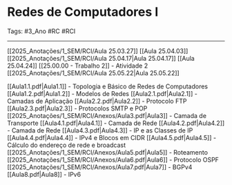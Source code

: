 # Redes de Computadores I

Tags: #3_Ano #RC #RCI

---

[[2025_Anotações/1_SEM/RCI/Aula 25.03.27]]
[[Aula 25.04.03]]
[[2025_Anotações/1_SEM/RCI/Aula 25.04.17|Aula 25.04.17]]
[[Aula 25.04.24]]
[[25.00.00 - Trabalho 2]] - Atividade 2
[[2025_Anotações/1_SEM/RCI/Aula 25.05.22|Aula 25.05.22]]

[[Aula1.1.pdf|Aula1.1]] - Topologia e Básico de Redes de Computadores
[[Aula1.2.pdf|Aula1.2]] - Modelos de Redes
[[Aula2.1.pdf|Aula2.1]] - Camadas de Aplicação
[[Aula2.2.pdf|Aula2.2]] - Protocolo FTP
[[Aula2.3.pdf|Aula2.3]] - Protocolos SMTP e POP
[[2025_Anotações/1_SEM/RCI/Anexos/Aula3.pdf|Aula3]] - Camada de Transporte
[[Aula4.1.pdf|Aula4.1]] - Camada de Rede
[[Aula4.2.pdf|Aula4.2]] - Camada de Rede
[[Aula4.3.pdf|Aula4.3]] - IP e as Classes de IP
[[Aula4.4.pdf|Aula4.4]] - IPv4 e Blocos em CIDR
[[Aula4.5.pdf|Aula4.5]] - Cálculo do endereço de rede e broadcast
[[2025_Anotações/1_SEM/RCI/Anexos/Aula5.pdf|Aula5]] - Roteamento
[[2025_Anotações/1_SEM/RCI/Anexos/Aula6.pdf|Aula6]] - Protocolo OSPF
[[2025_Anotações/1_SEM/RCI/Anexos/Aula7.pdf|Aula7]] - BGPv4
[[Aula8.pdf|Aula8]] - IPv6